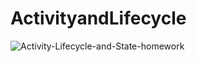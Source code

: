 # ActivityandLifecycle
![Activity-Lifecycle-and-State-homework](https://user-images.githubusercontent.com/81616443/145715559-770bd377-b4ff-4586-8ce6-e62e162a1c8c.gif)
